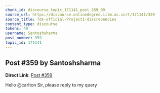 ```yaml
---
chunk_id: discourse_topic_171141_post_359_00
source_url: https://discourse.onlinedegree.iitm.ac.in/t/171141/359
source_title: Tds-official-Project1-discrepencies
content_type: discourse
tokens: 49
username: Santoshsharma
post_number: 359
topic_id: 171141
---
```


## Post #359 by Santoshsharma

**Direct Link**: [Post #359](https://discourse.onlinedegree.iitm.ac.in/t/171141/359)

Hello @carlton Sir, please reply to my query
